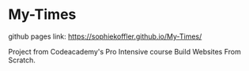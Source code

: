 # My-Times
github pages link: https://sophiekoffler.github.io/My-Times/

Project from Codeacademy's Pro Intensive course Build Websites From Scratch.
